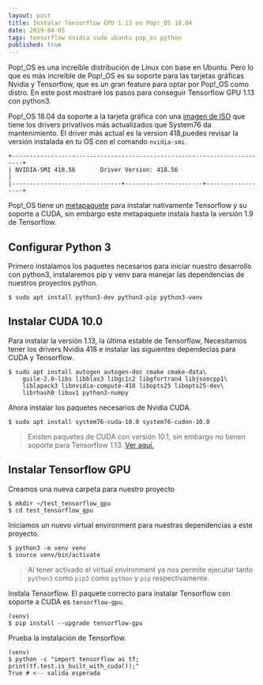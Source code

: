 ```yaml
---
layout: post
title: Instalar Tensorflow GPU 1.13 en Pop!_OS 18.04
date: 2019-04-05
tags: tensorflow nvidia cuda ubuntu pop_os python
published: true
---
```


Pop!\_OS es una increíble distribución de Linux con base en Ubuntu. Pero lo que es más increíble de Pop!\_OS es su soporte para las tarjetas gráficas Nvidia y Tensorflow, que es un gran feature para optar por Pop!\_OS como distro. En este post mostraré los pasos para conseguir Tensorflow GPU 1.13 con python3.

<!-- more -->

Pop!\_OS 18.04 da soporte a la tarjeta gráfica con una [imagen de ISO](https://system76.com/pop) que tiene los drivers privativos más actualizados que System76 da mantenimiento. El driver más actual es la version 418,puedes revisar la versión instalada en tu OS con el comando `nvidia-smi`.

```
+-------------------------------------------------------------------------+
| NVIDIA-SMI 418.56       Driver Version: 418.56                          |
|-------------------------------+----------------------+------------------+
```

Pop!\_OS tiene un [metapaquete](https://support.system76.com/articles/install-tensorflow/) para instalar nativamente Tensorflow y su soporte a CUDA, sin embargo este metapaquete instala hasta la versión 1.9 de Tensorflow.

## Configurar Python 3

Primero instalamos los paquetes necesarios para iniciar nuestro desarrollo con python3, instalaremos pip y venv para manejar las dependencias de nuestros proyectos python.

```shell
$ sudo apt install python3-dev python3-pip python3-venv
```

## Instalar CUDA 10.0

Para instalar la versión 1.13, la última estable de Tensorflow, Necesitamos tener los drivers Nvidia 418 e instalar las siguientes dependecias para CUDA y Tensorflow.

```shell
$ sudo apt install autogen autogen-doc cmake cmake-data\
    guile-2.0-libs libblas3 libgc1c2 libgfortran4 libjsoncpp1\
    liblapack3 libnvidia-compute-418 libopts25 libopts25-dev\
    librhash0 libuv1 python3-numpy
```

Ahora instalar los paquetes necesarios de Nvidia CUDA.

```shell
$ sudo apt install system76-cuda-10.0 system76-cudnn-10.0
```

> Existen paquetes de CUDA con versión 10.1, sin embargo no tienen soporte para Tensorflow 1.13. [Ver aquí.](https://github.com/tensorflow/tensorflow/issues/26209#issuecomment-479127128)

## Instalar Tensorflow GPU

Creamos una nueva carpeta para nuestro proyecto

```shell
$ mkdir ~/test_tensorflow_gpu
$ cd test_tensorflow_gpu
```

Iniciamos un nuevo virtual environment para nuestras dependencias a este proyecto.

```shell
$ python3 -m venv venv
$ source venv/bin/activate
```

> Al tener activado el virtual environment ya nos permite ejecutar tanto `python3` como `pip3` como `python` y `pip` respectivamente.

Instala Tensorflow. El paquete correcto para instalar Tensorflow con soporte a CUDA es `tensorflow-gpu`.

```shell
(venv)
$ pip install --upgrade tensorflow-gpu
```

Prueba la instalación de Tensorflow.

```shell
(venv)
$ python -c "import tensorflow as tf; print(tf.test.is_built_with_cuda());"
True # <-- salida esperada
```
